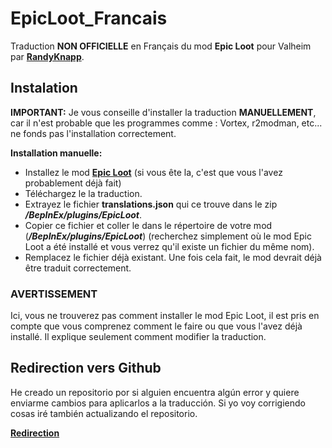# EpicLoot_Francais
Traduction **NON OFFICIELLE** en Français du mod **Epic Loot** pour Valheim par **[RandyKnapp](https://valheim.thunderstore.io/package/RandyKnapp/EpicLoot/)**.

## Instalation
**IMPORTANT:** Je vous conseille d'installer la traduction **MANUELLEMENT**, car il n'est probable que les programmes comme : Vortex, r2modman, etc... ne fonds pas l'installation correctement.

**Installation manuelle:**
- Installez le mod **[Epic Loot](https://valheim.thunderstore.io/package/RandyKnapp/EpicLoot/)** (si vous ête la, c'est que vous l'avez probablement déjà fait)
- Téléchargez le la traduction.
- Extrayez le fichier **translations.json** qui ce trouve dans le zip _**/BepInEx/plugins/EpicLoot**_.
- Copier ce fichier et coller le dans le répertoire de votre mod (_**/BepInEx/plugins/EpicLoot**_) (recherchez simplement où le mod Epic Loot a été installé et vous verrez qu'il existe un fichier du même nom).
- Remplacez le fichier déjà existant. Une fois cela fait, le mod devrait déjà être traduit correctement.

### AVERTISSEMENT
Ici, vous ne trouverez pas comment installer le mod Epic Loot, il est pris en compte que vous comprenez comment le faire ou que vous l'avez déjà installé. Il explique seulement comment modifier la traduction.


## Redirection vers Github
He creado un repositorio por si alguien encuentra algún error y quiere enviarme cambios para aplicarlos a la traducción. Si yo voy corrigiendo cosas iré también actualizando el repositorio.

**[Redirection]([https://github.com/JuanCStar/epicloot-spanish-es-lang](https://github.com/StyleMyk/EpicLoot-Francais))**

